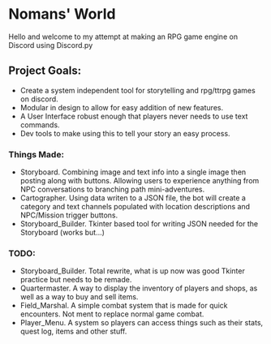 # Nomans' World

Hello and welcome to my attempt at making an RPG game engine on Discord using Discord.py



## Project Goals:

- Create a system independent tool for storytelling and rpg/ttrpg games on discord. 
- Modular in design to allow for easy addition of new features. 
- A User Interface robust enough that players never needs to use text commands.
- Dev tools to make using this to tell your story an easy process.


### Things Made:

- Storyboard. Combining image and text info into a single image then posting along with buttons. Allowing users to experience anything from NPC conversations to branching path mini-adventures. 
- Cartographer. Using data writen to a JSON file, the bot will create a category and text channels populated with location descriptions and NPC/Mission trigger buttons. 
- Storyboard_Builder. Tkinter based tool for writing JSON needed for the Storyboard (works but...) 

### TODO:

- Storyboard_Builder. Total rewrite, what is up now was good Tkinter practice but needs to be remade.
- Quartermaster. A way to display the inventory of players and shops, as well as a way to buy and sell items. 
- Field_Marshal. A simple combat system that is made for quick encounters. Not ment to replace normal game combat.
- Player_Menu. A system so players can access things such as their stats, quest log, items and other stuff.


